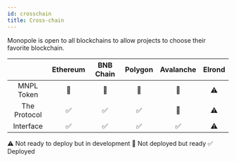 ```yaml
---
id: crosschain
title: Cross-chain
---
```


Monopole is open to all blockchains to allow projects to choose their favorite blockchain.

|  | Ethereum | BNB Chain | Polygon | Avalanche | Elrond |
|:--:|:--:|:--:|:--:|:--:|:--:|
| MNPL Token | 🔁 | 🔁 | 🔁 | 🔁 | ⚠️ |
| The Protocol | ✅ | ✅ | ✅ | 🔁 | ⚠️ |
| Interface | ✅ | ✅ | ✅ | ✅ | ⚠️ |

⚠️ Not ready to deploy but in development
🔁 Not deployed but ready
✅ Deployed